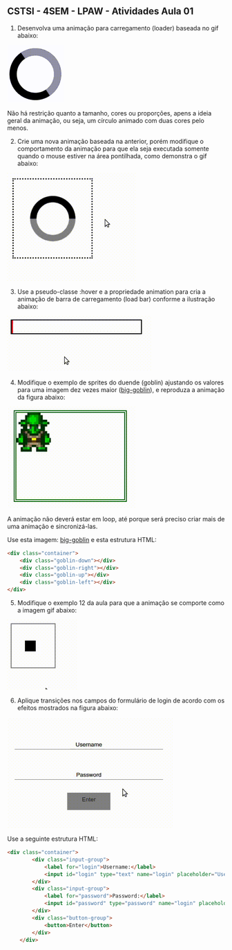 ## CSTSI - 4SEM - LPAW - Atividades Aula 01

1) Desenvolva uma animação para carregamento (loader) baseada no gif abaixo:

![](img/atividade-01/exercicio-01.gif)

 Não há restrição quanto a tamanho, cores ou proporções, apens a ideia geral da animação, ou seja, um círculo animado com duas cores pelo menos.


2) Crie uma nova animação baseada na anterior, porém modifique o comportamento da animação para que ela seja executada somente quando o mouse estiver na área pontilhada, como demonstra o gif abaixo:

 ![](img/atividade-01/exercicio-02.gif)

3) Use a pseudo-classe :hover e a propriedade animation para cria a animação de barra de carregamento (load bar) conforme a ilustração abaixo: 

![](img/atividade-01/exercicio-03.gif)


4) Modifique o exemplo de sprites do duende (goblin) ajustando os valores para uma imagem dez vezes maior ([big-goblin](https://i.ibb.co/rdb23sk/goblin-big.png)), e reproduza a animação da figura abaixo:

![](img/atividade-01/exercicio-04.gif)

A animação não deverá estar em loop, até porque será preciso criar mais de uma animação e sincronizá-las.

Use esta imagem: [big-goblin](https://i.ibb.co/rdb23sk/goblin-big.png) e esta estrutura HTML:

```html
<div class="container">
    <div class="goblin-down"></div>
    <div class="goblin-right"></div>
    <div class="goblin-up"></div>
    <div class="goblin-left"></div>
</div>
```

5) Modifique o  exemplo 12 da aula para que a animação se comporte como a imagem gif abaixo:

![](img/atividade-01/exercicio-05.gif)

6) Aplique transições nos campos do formulário de login de acordo com os efeitos mostrados na figura abaixo:

![](img/atividade-01/exercicio-06.gif)

Use a seguinte estrutura HTML:
```html
<div class="container">
        <div class="input-group">
            <label for="login">Username:</label>
            <input id="login" type="text" name="login" placeholder="Username">
        </div>
        <div class="input-group">
            <label for="password">Password:</label>
            <input id="password" type="password" name="login" placeholder="Password">
        </div>
        <div class="button-group">
            <button>Enter</button>
        </div>
    </div>
```
